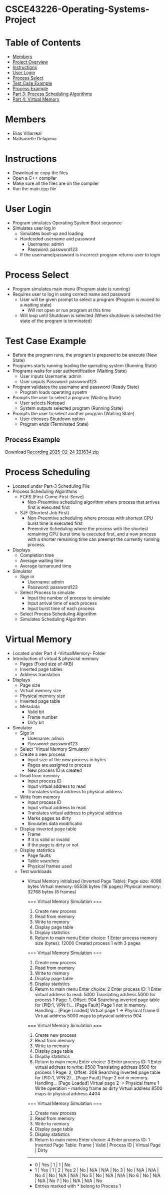 # CSCE43226-Operating-Systems-Project
# Table of Contents  
- [Members](#members)  
- [Project Overview](#project-overview)  
- [Instructions](#instructions)  
- [User Login](#user-login)  
- [Process Select](#process-select)
- [Test Case Example](#test-case-example)
- [Process Example](#process-example)
- [Part 3: Process Scheduling Algorithms](#process-scheduling)
- [Part 4: Virtual Memory](#virtual-memory)

# Members
  - Elias Villarreal
  - Nathanielle Delapena
# Instructions
  - Download or copy the files
  - Open a  C++ compiler
  - Make sure all the files are on the compiler
  - Run the main.cpp file
# User Login
 - Program simulates Operating System Boot sequence
 - Simulates user log in
   - Simulates boot-up and loading
   - Hardcoded username and password
     - Username: admin
     - Password: password123 
   - If the username/password is incorrect program returns user to login
# Process Select
 - Program simulates main menu (Program state is running)
 - Requires user to log in using correct name and password 
   - User will be given prompt to select a program (Program is moved to a waiting state)
     - Will not open or run program at this time  
   - Will loop until Shutdown is selected (When shutdown is selected the state of the program is terminated)
# Test Case Example
 - Before the program runs, the program is prepared to be execute (New State)
 - Programs starts running loading the operating system (Running State)
 - Programs waits for user authentification (Waiting State)
   - User inputs Username: admin
   - User unputs Password: password123
 - Program validates the username and password (Ready State)
   - Program loads operating sysetm
 - Prompts the user to select a program (Waiting State)
   - User selects Notepad
   - System outputs selected program (Running State)
 - Prompts the user to select another program (Waiting State)
   - User chooses Shutdown option 
   - Program ends (Terminated State)
  ## Process Example
  Download [Recording 2025-02-24 221634.zip](https://github.com/eliasv-git/CSCE4326-Operating-Systems-Project/blob/main/Recording%202025-02-24%20221634.zip)

  # Process Scheduling
  - Located under Part-3 Scheduling File
  - Process Scheduling Algorithms
    - FCFS (First-Come-First-Serve)
      - Non-Preemtive scheduling algorithm where process that arrives first is executed first
    - SJF (Shortest Job First)
      - Non-Preemtive scheduling where process with shortest CPU burst time is executed first
      - Preemtive Scheduling where the process with the shortest remaining CPU burst time is executed first, and a new process with a
        shorter remaining time can preempt the currently running process.
  - Displays
      - Completion time
      - Average waiting time
      - Average turnaround time
  - Simulator
      - Sign in
        - Username: admin
        - Password: password123
      - Select Process to simulate
        - Input the number of process to simulate
        - Input arrival time of each process
        - Input burst time of each process
      - Select Process Scheduling Algorithm
      - Simulates Scheduling Algorithm
 
  # Virtual Memory
  - Located under Part 4 -VirtualMemory- Folder
  - Introduction of virtual & physicial memory 
    - Pages (Fixed size of 4KB)
    - Inverted page tables
    - Address translation
  - Displays
    - Page size
    - Virtual memory size
    - Physical memory size
    - Inverted page table
    - Metadata
      - Valid bit
      - Frame number
      - Dirty bit  
  - Simulator
    - Sign in
      - Username: admin
      - Password: password123   
    - Select 'Virtual Memory Simulaton'
    - Create a new process
      - Input size of the new process in bytes
      - Pages are assigned to process
      - New process ID is created
    - Read from memory
      - Input process ID
      - Input virtual address to read
      - Translates virtual address to physical address
    - Write from memory
      - Input process ID
      - Input virtual address to read
      - Translates virtual address to physical address
      - Marks pages as dirty
      - Simulates data modificatio
    - Display inverted page table
      -  Frame
      -  If it is valid or invalid
      -  If the page is dirty or not
    - Display statistics
      -  Page faults
      -  Table searches
      -  Physical frames used
    - Test workloads
      - Virtual Memory initialized (Inverted Page Table):
         Page size: 4096 bytes
         Virtual memory: 65536 bytes (16 pages)
         Physical memory: 32768 bytes (8 frames)

         === Virtual Memory Simulation ===
         1. Create new process
         2. Read from memory
         3. Write to memory
         4. Display page table
         5. Display statistics
         6. Return to main menu
         Enter choice: 1
         Enter process memory size (bytes): 12000
         Created process 1 with 3 pages
          
         === Virtual Memory Simulation ===
         1. Create new process
         2. Read from memory
         3. Write to memory
         4. Display page table
         5. Display statistics
         6. Return to main menu
         Enter choice: 2
         Enter process ID: 1
         Enter virtual address to read: 5000
         Translating address 5000 for process 1
           Page: 1, Offset: 904
           Searching inverted page table for (PID:1, VPN:1)...
           [Page Fault] Page 1 not in memory. Handling...
           [Page Loaded] Virtual page 1 -> Physical frame 0
           Virtual address 5000 maps to physical address 904
          
         === Virtual Memory Simulation ===
         1. Create new process
         2. Read from memory
         3. Write to memory
         4. Display page table
         5. Display statistics
         6. Return to main menu
         Enter choice: 3
         Enter process ID: 1
         Enter virtual address to write: 8500
         Translating address 8500 for process 1
           Page: 2, Offset: 308
           Searching inverted page table for (PID:1, VPN:2)...
           [Page Fault] Page 2 not in memory. Handling...
           [Page Loaded] Virtual page 2 -> Physical frame 1
           Write operation - marking frame as dirty
           Virtual address 8500 maps to physical address 4404
          
         === Virtual Memory Simulation ===
         1. Create new process
         2. Read from memory
         3. Write to memory
         4. Display page table
         5. Display statistics
         6. Return to main menu
         Enter choice: 4
         Enter process ID: 1
         Inverted Page Table:
          Frame | Valid | Process ID | Virtual Page | Dirty
          ---------------------------------------------
          * 0 | Yes | 1 | 1 | No
          * 1 | Yes | 1 | 2 | Yes
            2 | No | N/A | N/A | No
            3 | No | N/A | N/A | No
            4 | No | N/A | N/A | No
            5 | No | N/A | N/A | No
            6 | No | N/A | N/A | No
            7 | No | N/A | N/A | No
          * Entries marked with * belong to Process 1
